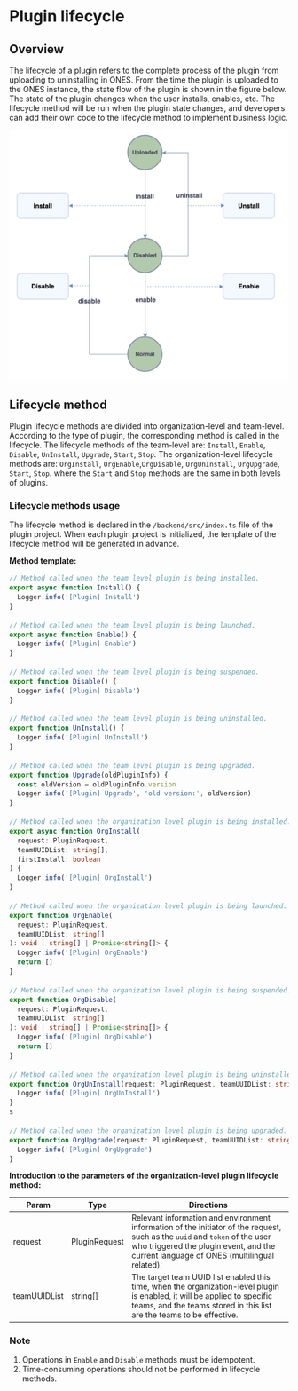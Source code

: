 # Plugin lifecycle

## Overview

The lifecycle of a plugin refers to the complete process of the plugin from uploading to uninstalling in ONES. From the time the plugin is uploaded to the ONES instance, the state flow of the plugin is shown in the figure below. The state of the plugin changes when the user installs, enables, etc. The lifecycle method will be run when the plugin state changes, and developers can add their own code to the lifecycle method to implement business logic.

![](images/lifecycle.png)

## Lifecycle method

Plugin lifecycle methods are divided into organization-level and team-level. According to the type of plugin, the corresponding method is called in the lifecycle. The lifecycle methods of the team-level are: `Install`, `Enable`, `Disable`, `UnInstall`, `Upgrade`, `Start`, `Stop`. The organization-level lifecycle methods are: `OrgInstall`, `OrgEnable`,`OrgDisable`, `OrgUnInstall`, `OrgUpgrade`, `Start`, `Stop`. where the `Start` and `Stop` methods are the same in both levels of plugins.

### Lifecycle methods usage

The lifecycle method is declared in the `/backend/src/index.ts` file of the plugin project. When each plugin project is initialized, the template of the lifecycle method will be generated in advance.

**Method template:**

```typescript
// Method called when the team level plugin is being installed.
export async function Install() {
  Logger.info('[Plugin] Install')
}

// Method called when the team level plugin is being launched.
export async function Enable() {
  Logger.info('[Plugin] Enable')
}

// Method called when the team level plugin is being suspended.
export function Disable() {
  Logger.info('[Plugin] Disable')
}

// Method called when the team level plugin is being uninstalled.
export function UnInstall() {
  Logger.info('[Plugin] UnInstall')
}

// Method called when the team level plugin is being upgraded.
export function Upgrade(oldPluginInfo) {
  const oldVersion = oldPluginInfo.version
  Logger.info('[Plugin] Upgrade', 'old version:', oldVersion)
}

// Method called when the organization level plugin is being installed.
export async function OrgInstall(
  request: PluginRequest,
  teamUUIDList: string[],
  firstInstall: boolean
) {
  Logger.info('[Plugin] OrgInstall')
}

// Method called when the organization level plugin is being launched.
export function OrgEnable(
  request: PluginRequest,
  teamUUIDList: string[]
): void | string[] | Promise<string[]> {
  Logger.info('[Plugin] OrgEnable')
  return []
}

// Method called when the organization level plugin is being suspended.
export function OrgDisable(
  request: PluginRequest,
  teamUUIDList: string[]
): void | string[] | Promise<string[]> {
  Logger.info('[Plugin] OrgDisable')
  return []
}

// Method called when the organization level plugin is being uninstalled.
export function OrgUnInstall(request: PluginRequest, teamUUIDList: string[]) {
  Logger.info('[Plugin] OrgUnInstall')
}
s

// Method called when the organization level plugin is being upgraded.
export function OrgUpgrade(request: PluginRequest, teamUUIDList: string[]) {
  Logger.info('[Plugin] OrgUpgrade')
}
```

**Introduction to the parameters of the organization-level plugin lifecycle method:**

| Param        | Type          | Directions                                                                                                                                                                                                            |
| ------------ | ------------- | --------------------------------------------------------------------------------------------------------------------------------------------------------------------------------------------------------------------- |
| request      | PluginRequest | Relevant information and environment information of the initiator of the request, such as the `uuid` and `token` of the user who triggered the plugin event, and the current language of ONES (multilingual related). |
| teamUUIDList | string[]      | The target team UUID list enabled this time, when the organization-level plugin is enabled, it will be applied to specific teams, and the teams stored in this list are the teams to be effective.                    |

### **Note**

1. Operations in `Enable` and `Disable` methods must be idempotent.
2. Time-consuming operations should not be performed in lifecycle methods.

